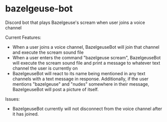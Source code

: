 # bazelgeuse-bot
Discord bot that plays Bazelgeuse's scream when user joins a voice channel

Current Features:
- When a user joins a voice channel, BazelgeuseBot will join that channel and execute the scream sound file
- When a user enters the command "bazelgeuse scream", BazelgeuseBot will execute the scream sound file and print a message to
whatever text channel the user is currently on
- BazelgeuseBot will react to its name being mentioned in any text channels with a text message in response. Additionally,
if the user mentions "bazelgeuse" and "nudes" somewhere in their message, BazelgeuseBot will post a picture of itself.

Issues:
- BazelgeuseBot currently will not disconnect from the voice channel after it has joined.
